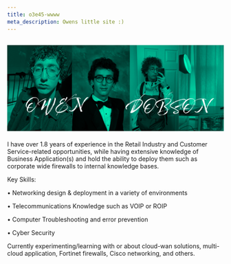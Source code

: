 ```yaml
---
title: o3e45-wwww
meta_description: Owens little site :)
---
```


## ![Welcome!](public/o3e45-content/b1-1.png)

I have over 1.8 years of experience in the Retail Industry and Customer Service-related opportunities, while having extensive knowledge of Business Application(s) and hold the ability to deploy them such as corporate wide firewalls to internal knowledge bases.

Key Skills:

• Networking design & deployment in a variety of environments

• Telecommunications Knowledge such as VOIP or ROIP

• Computer Troubleshooting and error prevention

• Cyber Security

Currently experimenting/learning with or about cloud-wan solutions, multi-cloud application, Fortinet firewalls, Cisco networking, and others.

